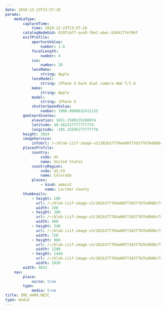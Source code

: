 ```yaml
---
date: 2018-12-23T13:57:10
params:
    mediaType:
        captureTime:
            time: 2018-12-23T13:57:10
        catalogNodeUid: 0197cbff-ace9-76e1-abec-b26417fef06f
        exifProfile:
            apertureValue:
                number: 1.8
            focalLength:
                number: 4
            iso:
                number: 20
            lensMake:
                string: Apple
            lensModel:
                string: iPhone X back dual camera 4mm f/1.8
            make:
                string: Apple
            model:
                string: iPhone X
            shutterSpeedValue:
                number: 1066.0980832411233
        geoCoordinates:
            elevation: 1651.2509135200974
            latitude: 40.562327777777774
            longitude: -105.15595277777778
        height: 3024
        imageService:
            infoUrl: /~/blob-iiif-image-v3/282b377704a00f73d37767bd080cf91dea5d1c0c016fd8a82e129e2b3ab078a9/info.json
        placesProfile:
            country:
                code: US
                name: United States
            countryRegion:
                code: US-CO
                name: Colorado
            places:
                - kind: admin2
                  name: Larimer County
        thumbnails:
            - height: 180
              url: /~/blob-iiif-image-v3/282b377704a00f73d37767bd080cf91dea5d1c0c016fd8a82e129e2b3ab078a9/full/240%2C180/0/default.jpg
              width: 240
            - height: 360
              url: /~/blob-iiif-image-v3/282b377704a00f73d37767bd080cf91dea5d1c0c016fd8a82e129e2b3ab078a9/full/480%2C360/0/default.jpg
              width: 480
            - height: 540
              url: /~/blob-iiif-image-v3/282b377704a00f73d37767bd080cf91dea5d1c0c016fd8a82e129e2b3ab078a9/full/720%2C540/0/default.jpg
              width: 720
            - height: 960
              url: /~/blob-iiif-image-v3/282b377704a00f73d37767bd080cf91dea5d1c0c016fd8a82e129e2b3ab078a9/full/1280%2C960/0/default.jpg
              width: 1280
            - height: 1440
              url: /~/blob-iiif-image-v3/282b377704a00f73d37767bd080cf91dea5d1c0c016fd8a82e129e2b3ab078a9/full/1920%2C1440/0/default.jpg
              width: 1920
        width: 4032
    nav:
        place:
            us/co: true
        type:
            media: true
title: IMG_4409.HEIC
type: media
---
```

